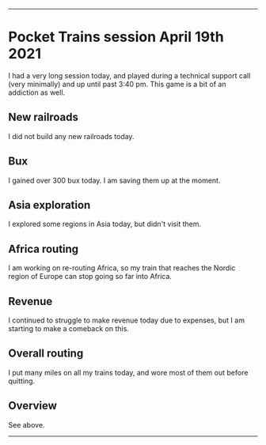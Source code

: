 
***

# Pocket Trains session April 19th 2021

I had a very long session today, and played during a technical support call (very minimally) and up until past 3:40 pm. This game is a bit of an addiction as well.

## New railroads

I did not build any new railroads today.

## Bux

I gained over 300 bux today. I am saving them up at the moment.

## Asia exploration

I explored some regions in Asia today, but didn't visit them.

## Africa routing

I am working on re-routing Africa, so my train that reaches the Nordic region of Europe can stop going so far into Africa.

## Revenue

I continued to struggle to make revenue today due to expenses, but I am starting to make a comeback on this.

## Overall routing

I put many miles on all my trains today, and wore most of them out before quitting.

## Overview

See above.

***
